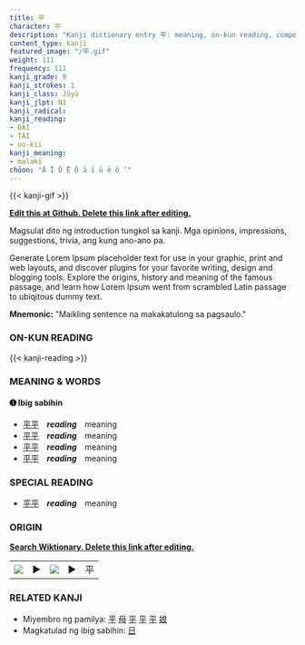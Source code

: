 ```yaml
---
title: 平
character: 平
description: "Kanji dictionary entry 平: meaning, on-kun reading, compounds, origin, related kanji"
content_type: kanji
featured_image: "/平.gif"
weight: 111
frequency: 111
kanji_grade: 9
kanji_strokes: 1
kanji_class: Jōyō
kanji_jlpt: N1
kanji_radical: 
kanji_reading: 
- DAI
- TAI
- oo-kii
kanji_meaning:
- malaki
chōon: "Ā Ī Ū Ē Ō ā ī ū ē ō ’"
---
```

[//]: # (Don't edit the line below. Kanji animated GIF code is automatically generated.)
{{< kanji-gif >}}

[//]: # (Edit below this line.)

**[Edit this at Github. Delete this link after editing.](https://github.com/tim0g/tim/tree/main/content/kanji/平/index.md)**

Magsulat dito ng introduction tungkol sa kanji. Mga opinions, impressions, suggestions, trivia, ang kung ano-ano pa.

Generate Lorem Ipsum placeholder text for use in your graphic, print and web layouts, and discover plugins for your favorite writing, design and blogging tools. Explore the origins, history and meaning of the famous passage, and learn how Lorem Ipsum went from scrambled Latin passage to ubiqitous dummy text.
 
**Mnemonic:** "Maikling sentence na makakatulong sa pagsaulo."

### ON-KUN READING

[//]: # (Don't edit the line below. ON-KUN READING code is automatically generated.)
{{< kanji-reading >}}

### MEANING & WORDS

#### ➊ **Ibig sabihin**
  - [平](../平)[平](../平)　***reading***　meaning
  - [平](../平)[平](../平)　***reading***　meaning
  - [平](../平)[平](../平)　***reading***　meaning
  - [平](../平)[平](../平)　***reading***　meaning

### SPECIAL READING
  - [平](../平)[平](../平)　***reading***　meaning

### ORIGIN

**[Search Wiktionary. Delete this link after editing.](https://wiktionary.org/wiki/平)**
<table class="kanji-table"><tr><td>
<img src="60px-平-bronze.svg.png">
</td><td>▶</td><td>
<img src="60px-平-oracle.svg.png">
</td><td>▶</td>
<td class="kanji-origin">平</td>
</tr></table>

### RELATED KANJI
- Miyembro ng pamilya: [平](../平) [母](../母) [平](../平) [平](../平) [平](../平) [娘](../娘)
- Magkatulad ng ibig sabihin: [日](../日)
